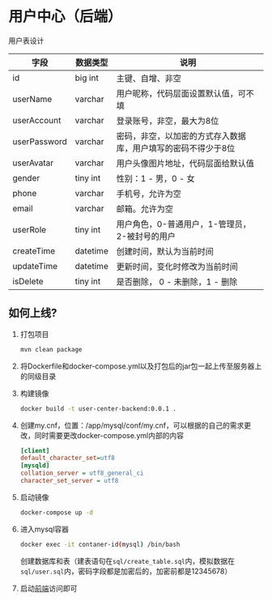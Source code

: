 # 用户中心（后端）

用户表设计

| 字段           | 数据类型     | 说明                              |
|--------------|----------|---------------------------------|
| id           | big int  | 主键、自增、非空                        |
| userName     | varchar  | 用户昵称，代码层面设置默认值，可不填              |
| userAccount  | varchar  | 登录账号，非空，最大为8位                   |
| userPassword | varchar  | 密码，非空，以加密的方式存入数据库，用户填写的密码不得少于8位 |
| userAvatar   | varchar  | 用户头像图片地址，代码层面给默认值               |
| gender       | tiny int | 性别：1 - 男，0 - 女                  |
| phone        | varchar  | 手机号，允许为空                        |
| email        | varchar  | 邮箱。允许为空                         |
| userRole     | tiny int | 用户角色，0-普通用户，1-管理员，2-被封号的用户      |
| createTime   | datetime | 创建时间，默认为当前时间                    |
| updateTime   | datetime | 更新时间，变化时修改为当前时间                 |
| isDelete     | tiny int | 是否删除， 0 - 未删除，1 - 删除            |



## 如何上线?

1. 打包项目

	```sh
	mvn clean package
	```

2. 将Dockerfile和docker-compose.yml以及打包后的jar包一起上传至服务器上的同级目录

3. 构建镜像

	```sh
	docker build -t user-center-backend:0.0.1 . 
	```

4. 创建my.cnf，位置：/app/mysql/conf/my.cnf，可以根据的自己的需求更改，同时需要更改docker-compose.yml内部的内容

	```ini
	[client]
	default_character_set=utf8
	[mysqld]
	collation_server = utf8_general_ci
	character_set_server = utf8
	```

5. 启动镜像

	```sh
	docker-compose up -d
	```

6. 进入mysql容器

	```sh
	docker exec -it contaner-id(mysql) /bin/bash
	```

	创建数据库和表（建表语句在`sql/create_table.sql`内，模拟数据在`sql/user.sql`内，密码字段都是加密后的，加密前都是12345678）

7. 启动[前端](https://github.com/chengquanxu/user-center-frontend)访问即可  







